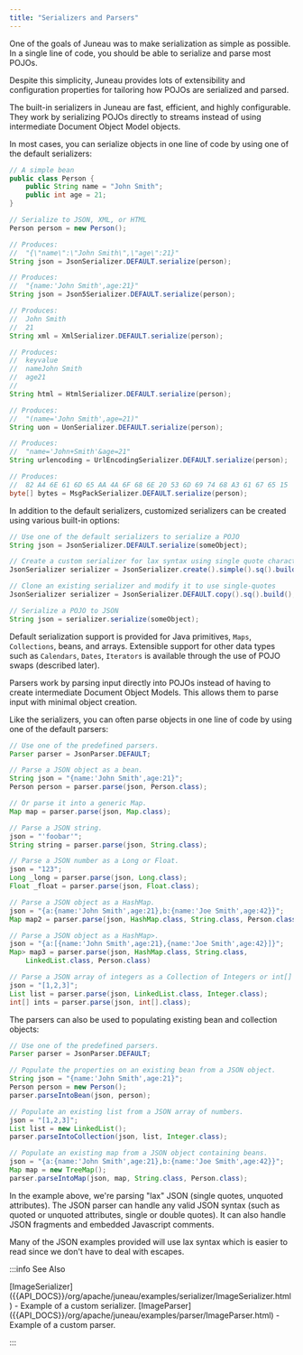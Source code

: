 ```yaml
---
title: "Serializers and Parsers"
---
```


One of the goals of Juneau was to make serialization as simple as possible.
In a single line of code, you should be able to serialize and parse most POJOs.

Despite this simplicity, Juneau provides lots of extensibility and configuration properties for tailoring how POJOs are
serialized and parsed.

The built-in serializers in Juneau are fast, efficient, and highly configurable.
They work by serializing POJOs directly to streams instead of using intermediate Document Object Model objects.

In most cases, you can serialize objects in one line of code by using one of the default serializers:

```java
// A simple bean
public class Person {
    public String name = "John Smith";
    public int age = 21;
}

// Serialize to JSON, XML, or HTML
Person person = new Person();

// Produces:
//  "{\"name\":\"John Smith\",\"age\":21}"
String json = JsonSerializer.DEFAULT.serialize(person);

// Produces:
//  "{name:'John Smith',age:21}"
String json = Json5Serializer.DEFAULT.serialize(person);

// Produces:
//  John Smith
//  21
String xml = XmlSerializer.DEFAULT.serialize(person);

// Produces:
//  keyvalue
//  nameJohn Smith
//  age21
//
String html = HtmlSerializer.DEFAULT.serialize(person);

// Produces:
//  "(name='John Smith',age=21)"
String uon = UonSerializer.DEFAULT.serialize(person);

// Produces:
//  "name='John+Smith'&age=21"
String urlencoding = UrlEncodingSerializer.DEFAULT.serialize(person);

// Produces:
//  82 A4 6E 61 6D 65 AA 4A 6F 68 6E 20 53 6D 69 74 68 A3 61 67 65 15
byte[] bytes = MsgPackSerializer.DEFAULT.serialize(person);
```

In addition to the default serializers, customized serializers can be created using various built-in options:

```java
// Use one of the default serializers to serialize a POJO
String json = JsonSerializer.DEFAULT.serialize(someObject);

// Create a custom serializer for lax syntax using single quote characters
JsonSerializer serializer = JsonSerializer.create().simple().sq().build();

// Clone an existing serializer and modify it to use single-quotes
JsonSerializer serializer = JsonSerializer.DEFAULT.copy().sq().build();

// Serialize a POJO to JSON
String json = serializer.serialize(someObject);
```

Default serialization support is provided for Java primitives, `Maps`, `Collections`, beans, and arrays.
Extensible support for other data types such as `Calendars`, `Dates`, `Iterators` is available through the use of POJO
swaps (described later).

Parsers work by parsing input directly into POJOs instead of having to create intermediate Document Object Models.
This allows them to parse input with minimal object creation.

Like the serializers, you can often parse objects in one line of code by using one of the default parsers:

```java
// Use one of the predefined parsers.
Parser parser = JsonParser.DEFAULT;

// Parse a JSON object as a bean.
String json = "{name:'John Smith',age:21}";
Person person = parser.parse(json, Person.class);

// Or parse it into a generic Map.
Map map = parser.parse(json, Map.class);

// Parse a JSON string.
json = "'foobar'";
String string = parser.parse(json, String.class);

// Parse a JSON number as a Long or Float.
json = "123";
Long _long = parser.parse(json, Long.class);
Float _float = parser.parse(json, Float.class);

// Parse a JSON object as a HashMap.
json = "{a:{name:'John Smith',age:21},b:{name:'Joe Smith',age:42}}";
Map map2 = parser.parse(json, HashMap.class, String.class, Person.class)

// Parse a JSON object as a HashMap>.
json = "{a:[{name:'John Smith',age:21},{name:'Joe Smith',age:42}]}";
Map> map3 = parser.parse(json, HashMap.class, String.class,
    LinkedList.class, Person.class)

// Parse a JSON array of integers as a Collection of Integers or int[] array.
json = "[1,2,3]";
List list = parser.parse(json, LinkedList.class, Integer.class);
int[] ints = parser.parse(json, int[].class);
```

The parsers can also be used to populating existing bean and collection objects:

```java
// Use one of the predefined parsers.
Parser parser = JsonParser.DEFAULT;

// Populate the properties on an existing bean from a JSON object.
String json = "{name:'John Smith',age:21}";
Person person = new Person();
parser.parseIntoBean(json, person);

// Populate an existing list from a JSON array of numbers.
json = "[1,2,3]";
List list = new LinkedList();
parser.parseIntoCollection(json, list, Integer.class);

// Populate an existing map from a JSON object containing beans.
json = "{a:{name:'John Smith',age:21},b:{name:'Joe Smith',age:42}}";
Map map = new TreeMap();
parser.parseIntoMap(json, map, String.class, Person.class);
```

In the example above, we're parsing "lax" JSON (single quotes, unquoted attributes).
The JSON parser can handle any valid JSON syntax (such as quoted or unquoted attributes, single or double quotes).
It can also handle JSON fragments and embedded Javascript comments.

Many of the JSON examples provided will use lax syntax which is easier to read since we don't have to deal with escapes.

:::info See Also

<tree>
<node-0><java-class>[ImageSerializer]({{API_DOCS}}/org/apache/juneau/examples/serializer/ImageSerializer.html)</java-class> - Example of a custom serializer.</node-0>
<node-0><java-class>[ImageParser]({{API_DOCS}}/org/apache/juneau/examples/parser/ImageParser.html)</java-class> - Example of a custom parser.</node-0>
</tree>

:::